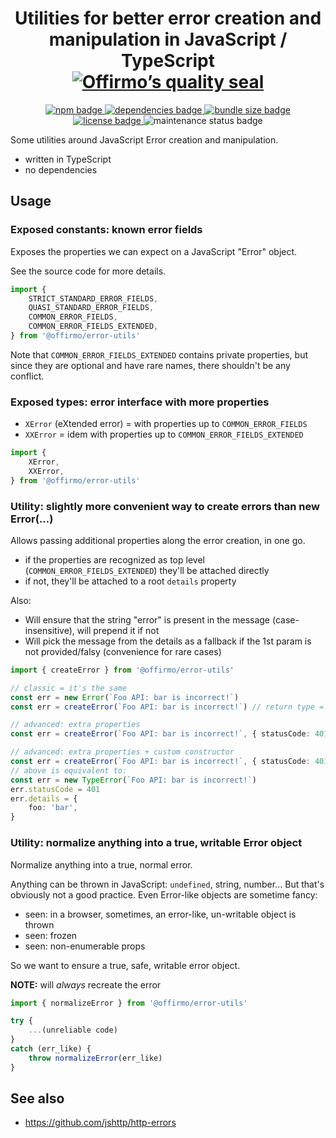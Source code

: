 
<h1 align="center">
	Utilities for better error creation and manipulation in JavaScript / TypeScript<br>
	<a href="https://www.offirmo.net/offirmo-monorepo/0-doc/modules-directory/index.html">
		<img src="https://www.offirmo.net/offirmo-monorepo/0-doc/quality-seal/offirmos_quality_seal.svg" alt="Offirmo’s quality seal">
	</a>
</h1>

<p align="center">
	<a alt="npm package page"
	  href="https://www.npmjs.com/package/@offirmo/error-utils">
		<img alt="npm badge"
		  src="https://img.shields.io/npm/v/@offirmo/error-utils.svg">
	</a>
	<a alt="dependencies analysis"
	  href="https://david-dm.org/offirmo/offirmo-monorepo?path=2-foundation%2Ferror-utils">
		<img alt="dependencies badge"
		  src="https://img.shields.io/david/offirmo/offirmo-monorepo.svg?path=2-foundation%2Ferror-utils">
	</a>
	<a alt="bundle size evaluation"
	  href="https://bundlephobia.com/result?p=@offirmo/error-utils">
		<img alt="bundle size badge"
		  src="https://img.shields.io/bundlephobia/minzip/@offirmo/error-utils.svg">
	</a>
	<a alt="license"
	  href="https://unlicense.org/">
		<img alt="license badge"
		  src="https://img.shields.io/badge/license-public_domain-brightgreen.svg">
	</a>
	<img alt="maintenance status badge"
	  src="https://img.shields.io/maintenance/yes/2021.svg">
</p>

Some utilities around JavaScript Error creation and manipulation.
* written in TypeScript
* no dependencies

## Usage

### Exposed constants: known error fields

Exposes the properties we can expect on a JavaScript "Error" object.

See the source code for more details.

```typescript
import {
	STRICT_STANDARD_ERROR_FIELDS,
	QUASI_STANDARD_ERROR_FIELDS,
	COMMON_ERROR_FIELDS,
	COMMON_ERROR_FIELDS_EXTENDED,
} from '@offirmo/error-utils'
```

Note that `COMMON_ERROR_FIELDS_EXTENDED` contains private properties,
but since they are optional and have rare names, there shouldn't be any conflict.

### Exposed types: error interface with more properties

* `XError` (eXtended error) = with properties up to `COMMON_ERROR_FIELDS`
* `XXError` = idem with properties up to `COMMON_ERROR_FIELDS_EXTENDED`

```typescript
import {
	XError,
	XXError,
} from '@offirmo/error-utils'
```

### Utility: slightly more convenient way to create errors than new Error(…)

Allows passing additional properties along the error creation, in one go.
* if the properties are recognized as top level (`COMMON_ERROR_FIELDS_EXTENDED`) they'll be attached directly
* if not, they'll be attached to a root `details` property

Also:
* Will ensure that the string "error" is present in the message (case-insensitive), will prepend it if not
* Will pick the message from the details as a fallback if the 1st param is not provided/falsy (convenience for rare cases)

```typescript
import { createError } from '@offirmo/error-utils'

// classic = it's the same
const err = new Error(`Foo API: bar is incorrect!`)
const err = createError(`Foo API: bar is incorrect!`) // return type = XXError

// advanced: extra properties
const err = createError(`Foo API: bar is incorrect!`, { statusCode: 401, foo: 'bar' })

// advanced: extra properties + custom constructor
const err = createError(`Foo API: bar is incorrect!`, { statusCode: 401, foo: 'bar' }, TypeError)
// above is equivalent to:
const err = new TypeError(`Foo API: bar is incorrect!`)
err.statusCode = 401
err.details = {
	foo: 'bar',
}
```

### Utility: normalize anything into a true, writable Error object

Normalize anything into a true, normal error.

Anything can be thrown in JavaScript: `undefined`, string, number...
But that's obviously not a good practice.
Even Error-like objects are sometime fancy:
- seen: in a browser, sometimes, an error-like, un-writable object is thrown
- seen: frozen
- seen: non-enumerable props

So we want to ensure a true, safe, writable error object.

**NOTE:** will *always* recreate the error


```typescript
import { normalizeError } from '@offirmo/error-utils'

try {
	...(unreliable code)
}
catch (err_like) {
	throw normalizeError(err_like)
}
```


## See also
* https://github.com/jshttp/http-errors
